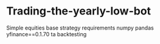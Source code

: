 # Trading-the-yearly-low-bot
Simple equities base strategy
requirements
numpy
pandas
yfinance==0.1.70
ta
backtesting
